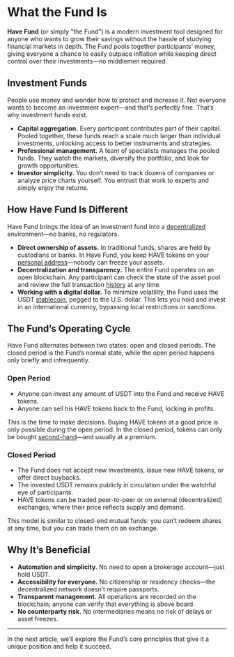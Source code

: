 # What the Fund Is

**Have Fund** (or simply “the Fund”) is a modern investment tool
designed for anyone who wants to grow their savings without the hassle
of studying financial markets in depth. The Fund pools together participants’
money, giving everyone a chance to easily outpace inflation while keeping
direct control over their investments—no middlemen required.

## Investment Funds

People use money and wonder how to protect and increase it.
Not everyone wants to become an investment expert—and that’s perfectly fine.
That’s why investment funds exist.

* **Capital aggregation.**
  Every participant contributes part of their capital. Pooled together,
  these funds reach a scale much larger than individual investments,
  unlocking access to better instruments and strategies.
* **Professional management.**
  A team of specialists manages the pooled funds. They watch the markets,
  diversify the portfolio, and look for growth opportunities.
* **Investor simplicity.**
  You don’t need to track dozens of companies or analyze price charts yourself.
  You entrust that work to experts and simply enjoy the returns.

## How Have Fund Is Different

Have Fund brings the idea of an investment fund into
a [decentralized](/core-concepts/decentralized-networks) environment—no banks,
no regulators.

* **Direct ownership of assets.**
  In traditional funds, shares are held by custodians or banks. In Have Fund,
  you keep HAVE tokens on your
  [personal address](/core-concepts/address-management)—nobody can freeze
  your assets.
* **Decentralization and transparency.**
  The entire Fund operates on an open blockchain. Any participant can check the
  state of the asset pool and review
  the full transaction [history](/management/history) at any time.
* **Working with a digital dollar.**
  To minimize volatility, the Fund uses
  the USDT [stablecoin](/defi/tokens/stablecoins),
  pegged to the U.S. dollar. This lets you hold and invest in
  an international currency, bypassing local restrictions or sanctions.

## The Fund’s Operating Cycle

Have Fund alternates between two states: open and closed periods.
The closed period is the Fund’s normal state, while the open period happens
only briefly and infrequently.

### Open Period

* Anyone can invest any amount of USDT into the Fund and receive HAVE tokens.
* Anyone can sell his HAVE tokens back to the Fund, locking in profits.

This is the time to make decisions. Buying HAVE tokens at a good price is only
possible during the open period. In the closed period, tokens can only
be bought [second-hand](/using/secondary-market)—and usually at a premium.

### Closed Period

* The Fund does not accept new investments,
  issue new HAVE tokens, or offer direct buybacks.
* The invested USDT remains publicly in circulation
  under the watchful eye of participants.
* HAVE tokens can be traded peer-to-peer or on external (decentralized)
  exchanges, where their price reflects supply and demand.

This model is similar to closed-end mutual funds:
you can’t redeem shares at any time, but you can trade them on an exchange.

## Why It’s Beneficial

* **Automation and simplicity.**
  No need to open a brokerage account—just hold USDT.
* **Accessibility for everyone.**
  No citizenship or residency checks—the decentralized network
  doesn’t require passports.
* **Transparent management.**
  All operations are recorded on the blockchain;
  anyone can verify that everything is above board.
* **No counterparty risk.**
  No intermediaries means no risk of delays or asset freezes.

---

In the next article, we’ll explore the Fund’s core principles that give it
a unique position and help it succeed.
